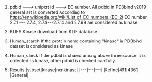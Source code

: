 1. pdbid ---> uniport id ---> EC number. 
    All pdbid in PDBbind v2019 general set is converted
    According to https://en.wikipedia.org/wiki/List_of_EC_numbers_(EC_2) 
    EC number 2.7.1 --- 2.7.4, 2.7.9---2.7.14 and 2.7.99 are considered as kinase

2. KLIFS
    Kinase download from KLIF database

3. Human_search
    If the protein name containing "kinase" in PDBbind dataset is considered as kinase

4. Human_check
    If the pdbid is shared among above three source, it is collected as kinase, other pdbid is checked carefully.

5. Results
|subset|kinase|nonkinase|
|---|---|---|
|Refine|491|4361|
|General|
